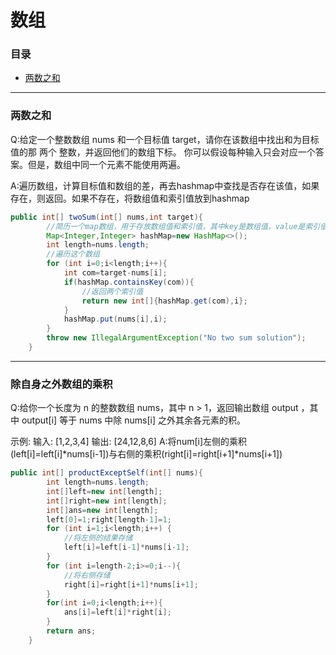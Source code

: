 # 数组

### 目录

* [两数之和](#两数之和)


---
### 两数之和
Q:给定一个整数数组 nums 和一个目标值 target，请你在该数组中找出和为目标值的那 两个 整数，并返回他们的数组下标。
你可以假设每种输入只会对应一个答案。但是，数组中同一个元素不能使用两遍。

A:遍历数组，计算目标值和数组的差，再去hashmap中查找是否存在该值，如果存在，则返回。如果不存在，将数组值和索引值放到hashmap
```java
public int[] twoSum(int[] nums,int target){
        //简历一个map数组，用于存放数组值和索引值，其中key是数组值，value是索引值
        Map<Integer,Integer> hashMap=new HashMap<>();
        int length=nums.length;
        //遍历这个数组
        for (int i=0;i<length;i++){
            int com=target-nums[i];
            if(hashMap.containsKey(com)){
                //返回两个索引值
                return new int[]{hashMap.get(com),i};
            }
            hashMap.put(nums[i],i);
        }
        throw new IllegalArgumentException("No two sum solution");
    }
```
---

### 除自身之外数组的乘积
Q:给你一个长度为 n 的整数数组 nums，其中 n > 1，返回输出数组 output ，其中 output[i] 等于 nums 中除 nums[i] 之外其余各元素的积。

示例:
输入: [1,2,3,4]
输出: [24,12,8,6]
A:将num[i]左侧的乘积(left[i]=left[i]*nums[i-1])与右侧的乘积(right[i]=right[i+1]*nums[i+1])
```java
public int[] productExceptSelf(int[] nums){
        int length=nums.length;
        int[]left=new int[length];
        int[]right=new int[length];
        int[]ans=new int[length];
        left[0]=1;right[length-1]=1;
        for (int i=1;i<length;i++) {
            //将左侧的结果存储
            left[i]=left[i-1]*nums[i-1];
        }
        for (int i=length-2;i>=0;i--){
            //将右侧存储
            right[i]=right[i+1]*nums[i+1];
        }
        for(int i=0;i<length;i++){
            ans[i]=left[i]*right[i];
        }
        return ans;
    }
```
